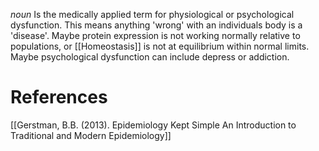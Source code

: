 *noun*
Is the medically applied term for physiological or psychological dysfunction. This means anything 'wrong' with an individuals body is a 'disease'. Maybe protein expression is not working normally relative to populations, or [[Homeostasis]] is not at equilibrium within normal limits. Maybe psychological dysfunction can include depress or addiction.

# References

[[Gerstman, B.B. (2013). Epidemiology Kept Simple An Introduction to Traditional and Modern Epidemiology]]